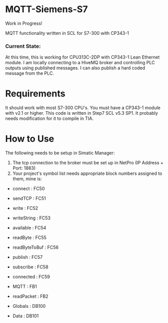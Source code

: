 # MQTT-Siemens-S7
Work in Progress!

MQTT functionality written in SCL for S7-300 with CP343-1

### Current State:
At this time, this is working for CPU313C-2DP with CP343-1 Lean Ethernet module.
I am locally connecting to a HiveMQ broker and controlling PLC outputs using published messages.
I can also publish a hard coded message from the PLC.

# Requirements
It should work with most S7-300 CPU's.
You must have a CP343-1 module with v2.1 or higher.
This code is written in Step7 SCL v5.3 SP1. It probably needs modification for it to compile in TIA.

# How to Use
The following needs to be setup in Simatic Manager:

1. The tcp connection to the broker must be set up in NetPro (IP Address + Port: 1883)
2. Your project's symbol list needs appropriate block numbers assigned to them, mine is:

- connect 		: FC50
- sendTCP		: FC51
- write 		: FC52
- writeString	: FC53
- available		: FC54
- readByte 		: FC55
- readByteToBuf	: FC56
- publish     	: FC57
- subscribe		: FC58
- connected		: FC59

- MQTT   		: FB1
- readPacket	: FB2

- Globals  		: DB100
- Data			: DB101